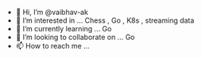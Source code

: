 - 👋 Hi, I’m @vaibhav-ak
- 👀 I’m interested in ... Chess , Go , K8s , streaming data 
- 🌱 I’m currently learning ... Go
- 💞️ I’m looking to collaborate on ... Go 
- 📫 How to reach me ... 

<!---
vaibhav-ak/vaibhav-ak is a ✨ special ✨ repository because its `README.md` (this file) appears on your GitHub profile.
You can click the Preview link to take a look at your changes.
--->
